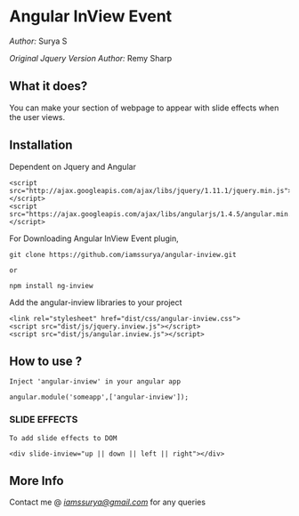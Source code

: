 Angular InView Event
===

*Author:* Surya S

*Original Jquery Version Author:* Remy Sharp


## What it does?

You can make your section of webpage to appear with slide effects when the user views. 

## Installation

Dependent on Jquery and Angular

	<script src="http://ajax.googleapis.com/ajax/libs/jquery/1.11.1/jquery.min.js"></script>
	<script src="https://ajax.googleapis.com/ajax/libs/angularjs/1.4.5/angular.min.js"></script>

For Downloading Angular InView Event plugin, 

	git clone https://github.com/iamssurya/angular-inview.git

	or

	npm install ng-inview

Add the angular-inview libraries to your project

	<link rel="stylesheet" href="dist/css/angular-inview.css">
	<script src="dist/js/jquery.inview.js"></script>
	<script src="dist/js/angular.inview.js"></script>

## How to use ?
	
	Inject 'angular-inview' in your angular app

	angular.module('someapp',['angular-inview']);

### SLIDE EFFECTS
	
	To add slide effects to DOM

	<div slide-inview="up || down || left || right"></div>


## More Info
	
Contact me @ *iamssurya@gmail.com* for any queries




